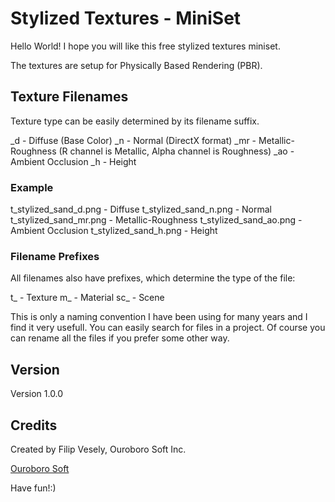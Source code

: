 # Stylized Textures - MiniSet

Hello World! I hope you will like this free stylized textures miniset.

The textures are setup for Physically Based Rendering (PBR).

## Texture Filenames

Texture type can be easily determined by its filename suffix.

_d - Diffuse (Base Color)
_n - Normal (DirectX format)
_mr - Metallic-Roughness (R channel is Metallic, Alpha channel is Roughness)
_ao - Ambient Occlusion
_h - Height

### Example

t_stylized_sand_d.png - Diffuse
t_stylized_sand_n.png - Normal
t_stylized_sand_mr.png - Metallic-Roughness
t_stylized_sand_ao.png - Ambient Occlusion
t_stylized_sand_h.png - Height

### Filename Prefixes

All filenames also have prefixes, which determine the type of the file:

t_ - Texture
m_ - Material
sc_ - Scene

This is only a naming convention I have been using for many years and I find it very usefull. You can easily search for files in a project. Of course you can rename all the files if you prefer some other way.

## Version

Version 1.0.0

## Credits

Created by Filip Vesely, Ouroboro Soft Inc.

[Ouroboro Soft](http://ouroborosoft.com/)

Have fun!:)
